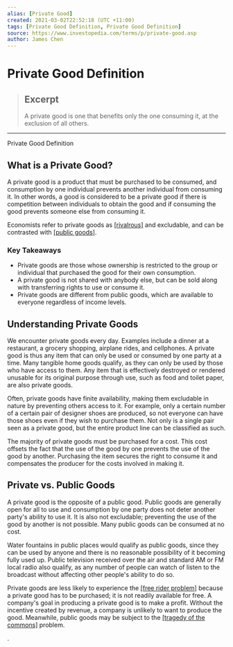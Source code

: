 ```yaml
---
alias: [Private Good]
created: 2021-03-02T22:52:18 (UTC +11:00)
tags: [Private Good Definition, Private Good Definition]
source: https://www.investopedia.com/terms/p/private-good.asp
author: James Chen
---
```


# Private Good Definition

> ## Excerpt
> A private good is one that benefits only the one consuming it, at the exclusion of all others.

---

Private Good Definition
## What is a Private Good?

A private good is a product that must be purchased to be consumed, and consumption by one individual prevents another individual from consuming it. In other words, a good is considered to be a private good if there is competition between individuals to obtain the good and if consuming the good prevents someone else from consuming it.

Economists refer to private goods as [[rivalrous]](https://www.investopedia.com/terms/r/rival_good.asp) and excludable, and can be contrasted with [[public goods]](https://www.investopedia.com/terms/p/public-good.asp).

### Key Takeaways

-   Private goods are those whose ownership is restricted to the group or individual that purchased the good for their own consumption.
-   A private good is not shared with anybody else, but can be sold along with transferring rights to use or consume it.
-   Private goods are different from public goods, which are available to everyone regardless of income levels.

## Understanding Private Goods

We encounter private goods every day. Examples include a dinner at a restaurant, a grocery shopping, airplane rides, and cellphones. A private good is thus any item that can only be used or consumed by one party at a time. Many tangible home goods qualify, as they can only be used by those who have access to them. Any item that is effectively destroyed or rendered unusable for its original purpose through use, such as food and toilet paper, are also private goods.

Often, private goods have finite availability, making them excludable in nature by preventing others access to it. For example, only a certain number of a certain pair of designer shoes are produced, so not everyone can have those shoes even if they wish to purchase them. Not only is a single pair seen as a private good, but the entire product line can be classified as such.

The majority of private goods must be purchased for a cost. This cost offsets the fact that the use of the good by one prevents the use of the good by another. Purchasing the item secures the right to consume it and compensates the producer for the costs involved in making it.

## Private vs. Public Goods

A private good is the opposite of a public good. Public goods are generally open for all to use and consumption by one party does not deter another party's ability to use it. It is also not excludable; preventing the use of the good by another is not possible. Many public goods can be consumed at no cost.

Water fountains in public places would qualify as public goods, since they can be used by anyone and there is no reasonable possibility of it becoming fully used up. Public television received over the air and standard AM or FM local radio also qualify, as any number of people can watch of listen to the broadcast without affecting other people's ability to do so.

Private goods are less likely to experience the [[free rider problem]](https://www.investopedia.com/terms/f/free_rider_problem.asp) because a private good has to be purchased; it is not readily available for free. A company's goal in producing a private good is to make a profit. Without the incentive created by revenue, a company is unlikely to want to produce the good. Meanwhile, public goods may be subject to the [[tragedy of the commons]](https://www.investopedia.com/terms/t/tragedy-of-the-commons.asp) problem.

.
